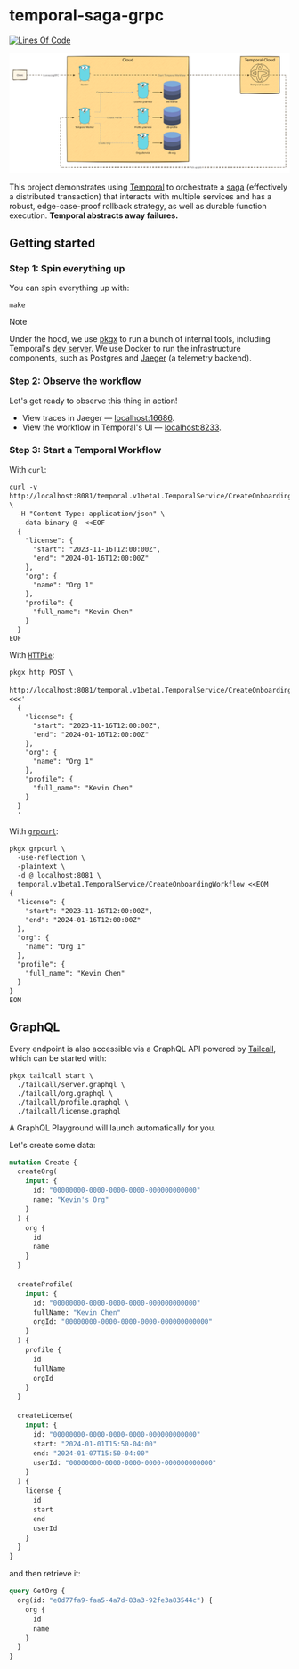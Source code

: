 # temporal-saga-grpc

[![Lines Of Code](https://aschey.tech/tokei/github/kevinmichaelchen/temporal-saga-grpc?category=code&style=for-the-badge)](https://github.com/kevinmichaelchen/temporal-saga-grpc)

<p align="center">

![./docs/diagrams/architecture.svg](./diagrams/architecture.svg)

</p>

This project demonstrates using
<a target="_blank" href="https://temporal.io/">Temporal</a> to orchestrate a
<a target="_blank" href="https://microservices.io/patterns/data/saga.html">saga</a>
(effectively a distributed transaction) that interacts with multiple services
and has a robust, edge-case-proof rollback strategy, as well as durable function
execution. **Temporal abstracts away failures.**

## Getting started

### Step 1: Spin everything up

You can spin everything up with:

```shell
make
```

> [!NOTE]
>
> Under the hood, we use [pkgx][pkgx] to run a bunch of internal tools,
> including Temporal's [dev server][temporal-cli]. We use Docker to run the
> infrastructure components, such as Postgres and [Jaeger][jaeger] (a telemetry
> backend).

[temporal-cli]: https://github.com/temporalio/cli
[pkgx]: https://pkgx.sh/
[jaeger]: https://www.jaegertracing.io

### Step 2: Observe the workflow

Let's get ready to observe this thing in action!

- View traces in Jaeger — [localhost:16686][jaeger-ui].
- View the workflow in Temporal's UI — [localhost:8233][temporal-ui].

[temporal-ui]: http://localhost:8233
[jaeger-ui]: http://localhost:16686

### Step 3: Start a Temporal Workflow

With `curl`:

```shell
curl -v http://localhost:8081/temporal.v1beta1.TemporalService/CreateOnboardingWorkflow \
  -H "Content-Type: application/json" \
  --data-binary @- <<EOF
  {
    "license": {
      "start": "2023-11-16T12:00:00Z",
      "end": "2024-01-16T12:00:00Z"
    },
    "org": {
      "name": "Org 1"
    },
    "profile": {
      "full_name": "Kevin Chen"
    }
  }
EOF
```

With [`HTTPie`](https://httpie.io/):

```shell
pkgx http POST \
  http://localhost:8081/temporal.v1beta1.TemporalService/CreateOnboardingWorkflow <<<'
  {
    "license": {
      "start": "2023-11-16T12:00:00Z",
      "end": "2024-01-16T12:00:00Z"
    },
    "org": {
      "name": "Org 1"
    },
    "profile": {
      "full_name": "Kevin Chen"
    }
  }
  '
```

With [`grpcurl`](https://github.com/fullstorydev/grpcurl):

```shell
pkgx grpcurl \
  -use-reflection \
  -plaintext \
  -d @ localhost:8081 \
  temporal.v1beta1.TemporalService/CreateOnboardingWorkflow <<EOM
{
  "license": {
    "start": "2023-11-16T12:00:00Z",
    "end": "2024-01-16T12:00:00Z"
  },
  "org": {
    "name": "Org 1"
  },
  "profile": {
    "full_name": "Kevin Chen"
  }
}
EOM
```

## GraphQL

Every endpoint is also accessible via a GraphQL API powered by
[Tailcall][tailcall], which can be started with:

[tailcall]: https://tailcall.run/

```shell
pkgx tailcall start \
  ./tailcall/server.graphql \
  ./tailcall/org.graphql \
  ./tailcall/profile.graphql \
  ./tailcall/license.graphql
```

A GraphQL Playground will launch automatically for you.

Let's create some data:

```graphql
mutation Create {
  createOrg(
    input: {
      id: "00000000-0000-0000-0000-000000000000"
      name: "Kevin's Org"
    }
  ) {
    org {
      id
      name
    }
  }

  createProfile(
    input: {
      id: "00000000-0000-0000-0000-000000000000"
      fullName: "Kevin Chen"
      orgId: "00000000-0000-0000-0000-000000000000"
    }
  ) {
    profile {
      id
      fullName
      orgId
    }
  }

  createLicense(
    input: {
      id: "00000000-0000-0000-0000-000000000000"
      start: "2024-01-01T15:50-04:00"
      end: "2024-01-07T15:50-04:00"
      userId: "00000000-0000-0000-0000-000000000000"
    }
  ) {
    license {
      id
      start
      end
      userId
    }
  }
}
```

and then retrieve it:

```graphql
query GetOrg {
  org(id: "e0d77fa9-faa5-4a7d-83a3-92fe3a83544c") {
    org {
      id
      name
    }
  }
}
```
